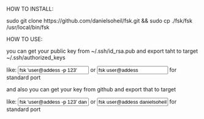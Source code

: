HOW TO INSTALL:
<p>
sudo git clone https://github.com/danielsoheil/fsk.git && sudo cp ./fsk/fsk /usr/local/bin/fsk
<p>
<p>
HOW TO USE:
<p>
you can get your public key from ~/.ssh/id_rsa.pub and export taht to target ~/.ssh/authorized_keys
<p>
like: <input value="fsk 'user@addess -p 123'" readonly> or <input value="fsk user@addess" readonly> for standard port
<p>
and also you can get your key from github and export that to target
<p>
like: <input value="fsk 'user@addess -p 123' danielsoheil" readonly> or <input value="fsk user@addess danielsoheil" readonly> for standard port
